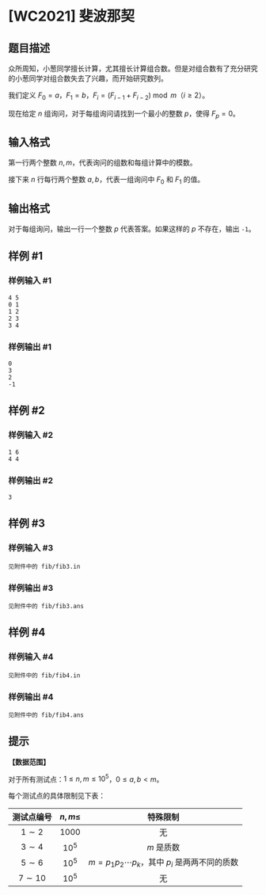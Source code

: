 # [WC2021] 斐波那契

## 题目描述

众所周知，小葱同学擅长计算，尤其擅长计算组合数。但是对组合数有了充分研究的小葱同学对组合数失去了兴趣，而开始研究数列。

我们定义 $F_0 = a$，$F_1 = b$，$F_i = (F_{i-1} + F_{i-2}) \bmod m$（$i \ge 2$）。

现在给定 $n$ 组询问，对于每组询问请找到一个最小的整数 $p$，使得 $F_p = 0$。

## 输入格式

第一行两个整数 $n, m$，代表询问的组数和每组计算中的模数。

接下来 $n$ 行每行两个整数 $a, b$，代表一组询问中 $F_0$ 和 $F_1$ 的值。

## 输出格式

对于每组询问，输出一行一个整数 $p$ 代表答案。如果这样的 $p$ 不存在，输出 `-1`。

## 样例 #1

### 样例输入 #1
```
4 5
0 1
1 2
2 3
3 4
```

### 样例输出 #1

```
0
3
2
-1
```

## 样例 #2

### 样例输入 #2
```
1 6
4 4
```

### 样例输出 #2

```
3
```

## 样例 #3

### 样例输入 #3
```
见附件中的 fib/fib3.in
```

### 样例输出 #3

```
见附件中的 fib/fib3.ans
```

## 样例 #4

### 样例输入 #4
```
见附件中的 fib/fib4.in
```

### 样例输出 #4

```
见附件中的 fib/fib4.ans
```

## 提示

**【数据范围】**

对于所有测试点：$1 \le n, m \le {10}^5$，$0 \le a, b < m$。

每个测试点的具体限制见下表：

| 测试点编号 | $n, m \le$ | 特殊限制 |
|:-:|:-:|:-:|
| $1 \sim 2$ | $1000$ | 无 |
| $3 \sim 4$ | ${10}^5$ | $m$ 是质数 |
| $5 \sim 6$ | ${10}^5$ | $m = p_1 p_2 \cdots p_k$，其中 $p_i$ 是两两不同的质数 |
| $7 \sim 10$ | ${10}^5$ | 无 |
